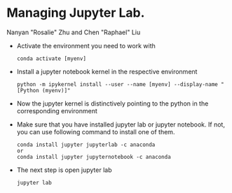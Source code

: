 # Managing Jupyter Lab.
Nanyan "Rosalie" Zhu and Chen "Raphael" Liu

- Activate the environment you need to work with
    ```
    conda activate [myenv]
    ```
- Install a jupyter notebook kernel in the respective environment
    ```
    python -m ipykernel install --user --name [myenv] --display-name "[Python (myenv)]"
    ```
- Now the jupyter kernel is distinctively pointing to the python in the corresponding environment

- Make sure that you have installed jupyter lab or jupyter notebook. If not, you can use following command to install one of them.
    ```
    conda install jupyter jupyterlab -c anaconda
    or 
    conda install jupyter jupyternotebook -c anaconda
    ```
- The next step is open jupyter lab
    ```
    jupyter lab
    ```
